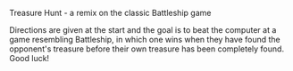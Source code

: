 Treasure Hunt - a remix on the classic Battleship game

Directions are given at the start and the goal is to beat the computer at a game resembling Battleship, in which one wins when they have found the opponent's treasure before their own treasure has been completely found. Good luck!
